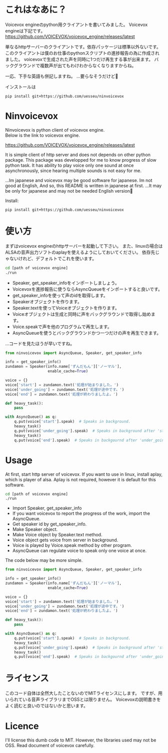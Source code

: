 # これはなあに？
Voicevox engineのpython用クライアントを書いてみました。
Voicevox engineは下記です。
https://github.com/VOICEVOX/voicevox_engine/releases/latest

単なるhttpサーバーのクライアントです。依存パッケージは標準以外ないです。
このクライアントは僕のお仕事のpythonスクリプトの進捗報告の為に作成されました。
voicevoxで生成された声を同時に1つだけ再生する事が出来ます。
バックグラウンドで複数声が出てもわけわからなくなりますからね。

一応、下手な英語も併記しますね。
...要らなそうだけど🤔

インストールは

```
pip install git+https://github.com/uesseu/ninvoicevox
```

# Ninvoicevox
Ninvoicevox is python client of voicevox engine.  
Below is the link to voicevox engine.

https://github.com/VOICEVOX/voicevox_engine/releases/latest

It is simple client of http server and does not depends on other python package.
This package was developped for me to know progress of slow python task.
It has ability to play voice only one sound at once asynchronously,
since hearing multiple sounds is not easy for me.

...Im japanese and voicevox may be good software for japanese.
Im not good at English, And so, this README is written in japanese at first.
...It may be only for japanese and may not be needed English version🤔

Install:
```
pip install git+https://github.com/uesseu/ninvoicevox
```

# 使い方
まずはvoicevox engineのhttpサーバーを起動して下さい。
また、linuxの場合はALSAの音声出力ソフトのaplayを使えるようにしておいてください。
依存先じゃないけれど、デフォルトでこれを使います。

```bash
cd [path of voicevox engine]
./run
```

- Speaker, get_speaker_infoをインポートしましょう。
- Voicevoxを進捗報告に使うならAsyncQueueをインポートすると良いです。
- get_speaker_infoを使って声のidを取得します。
- Speakerオブジェクトを作ります。
- Speaker.textを使ってVoiceオブジェクトを作ります。
- Voiceオブジェクトは生成と同時に声をバックグラウンドで取得し始めます。
- Voice.speakで声を他のプログラムで再生します。
- AsyncQueueを使うとバックグラウンドかつ一つだけの声を再生できます。

...コードを見たほうが早いですね。

```python
from ninvoicevox import AsyncQueue, Speaker, get_speaker_info

info = get_speaker_info()
zundamon = Speaker(info.name['ずんだもん']['ノーマル'],
                   enable_cache=True)

voice = {}
voice['start'] = zundamon.text('処理が始まりました。')
voice['under_going'] = zundamon.text('処理が途中です。')
voice['end'] = zundamon.text('処理が終わりましたよ。')

def heavy_task():
    pass

with AsyncQueue() as q:
    q.put(voice['start'].speak)  # Speaks in background.
    heavy_task()
    q.put(voice['under_going'].speak)  # Speaks in background after 'start'.
    heavy_task()
    q.put(voice['end'].speak)  # Speaks in backgournd after 'under_going'.
```

# Usage
At first, start http server of voicevox.
If you want to use in linux, install aplay, which is player of alsa.
Aplay is not required, however it is default for this software.

```bash
cd [path of voicevox engine]
./run
```

- Import Speaker, get_speaker_info
- If you want voicevox to report the progress of the work, import the AsyncQueue.
- Get speaker id by get_speaker_info.
- Make Speaker object.
- Make Voice object by Speaker.text method.
- Voice object gets voice from server in background.
- Voice is played by Voice.speak method by other program.
- AsyncQueue can regulate voice to speak only one voice at once.

The code below may be more simple.

```python
from ninvoicevox import AsyncQueue, Speaker, get_speaker_info

info = get_speaker_info()
zundamon = Speaker(info.name['ずんだもん']['ノーマル'],
                   enable_cache=True)

voice = {}
voice['start'] = zundamon.text('処理が始まりました。')
voice['under_going'] = zundamon.text('処理が途中です。')
voice['end'] = zundamon.text('処理が終わりましたよ。')

def heavy_task():
    pass

with AsyncQueue() as q:
    q.put(voice['start'].speak)  # Speaks in background.
    heavy_task()
    q.put(voice['under_going'].speak)  # Speaks in background after 'start'.
    heavy_task()
    q.put(voice['end'].speak)  # Speaks in backgournd after 'under_going'.
```

# ライセンス
このコード自体は全然大したことないのでMITライセンスにします。
ですが、用いられている音声ライブラリまでOSSとは限りません。
Voicevoxの説明書きをよく読むと良いのではないかと思います。

# Licence
I'll license this dumb code to MIT. However, the libraries used may not be OSS.
Read document of voicevox carefully.
